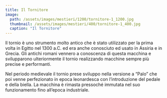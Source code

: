 ```yaml
---
title: Il Tornitore
image: 
  path: /assets/images/mestieri/1200/tornitore-1_1200.jpg
  thumbnail: /assets/images/mestieri/400/tornitore-1_400.jpg
  caption: "Il Tornitore"
---
```



Il tornio è uno strumento molto antico che è stato utilizzato per la prima volta in Egitto nel 1300 a.C. ed era anche conosciuto ed usato in Assiria e in Grecia. Gli antichi romani vennero a conoscenza di questa macchina e svilupparono ulteriormente il tornio realizzando macchine sempre più precise e performanti.

<!-- more -->

Nel periodo medievale il tornio prese sviluppo nella versione a “Palo” che poi venne perfezionato in epoca leonardesca con l’introduzione del pedale e della biella. La macchina è rimasta pressoché immutata nel suo funzionamento fino all’epoca industriale.